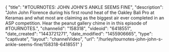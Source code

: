 {
    "title": "#TOURNOTES: JOHN JOHN'S ANKLE SEEMS FINE",
    "description": "John John Florence during his first round heat of the Oakley Bali Pro at Keramas and what most are claiming as the biggest air ever completed in an ASP competition. Hear the peanut gallery chime in in this episode of #TOURNOTES.",
    "channelid": "158318",
    "videoid": "6418551",
    "date_created": "1443721271",
    "date_modified": "1455906665",
    "type": "captivate",
    "layout": "channelVideo",
    "url": "\/hurley\/tournotes-john-john-s-ankle-seems-fine\/158318-6418551"
}